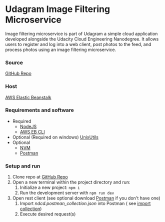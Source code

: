 # Udagram Image Filtering Microservice

Image filtering microservice is part of Udagram a simple cloud application developed alongside the Udacity Cloud Engineering Nanodegree. It allows users to register and log into a web client, post photos to the feed, and process photos using an image filtering microservice.

### Source
[GitHub Repo](https://github.com/akaMrQ/alx_cloud_dev.git)

### Host
[AWS Elastic Beanstalk](http://project-dev.us-east-1.elasticbeanstalk.com)

### Requirements and software
* Required 
  * [NodeJS](https://nodejs.org/en/download/)
  * [AWS EB CLI](https://github.com/aws/aws-elastic-beanstalk-cli-setup)
* Optional (Required on windows) [UnixUtils](https://sourceforge.net/projects/unxutils/)
* Optional 
  * [NVM](https://github.com/nvm-sh/nvm)
  * [Postman](https://www.postman.com/downloads/)

### Setup and run
1) Clone repo at [GitHub Repo](https://github.com/akaMrQ/alx_cloud_dev.git)
2) Open a new terminal within the project directory and run:
   1. Initialize a new project: `npm i`
   2. Run the development server with `npm run dev`
3) Open rest client (see optional download [Postman](https://www.postman.com/downloads/) if you don't have one)
   1. Import _ndcd.postman_collection.json_ into Postman ( see [import collection](https://learning.postman.com/docs/getting-started/importing-and-exporting-data/))
   2. Execute desired request(s)
